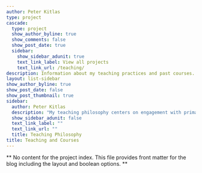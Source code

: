 ```yaml
---
author: Peter Kitlas
type: project
cascade:
  type: project
  show_author_byline: true
  show_comments: false
  show_post_date: true
  sidebar:
    show_sidebar_adunit: true
    text_link_label: View all projects
    text_link_url: /teaching/
description: Information about my teaching practices and past courses.
layout: list-sidebar
show_author_byline: true
show_post_date: false
show_post_thumbnail: true
sidebar:
  author: Peter Kitlas
  description: "My teaching philosophy centers on engagement with primary sources through discussion, collaborative, project-based activities, and authentic writing assessments. In developing content for my courses I seek to connect the past and present so that students have the opportunity to reflect on how the complexities of the past inform their current experiences. In my most recent course, *The Clash of Civilizations?* an engineering student commented that it *greatly increased [their] respect for liberal arts and the conversations that can arise in historical and political debate.* Here, you can find a more detailed description of my [Teaching Philosophy.](/files/0_TeachingStatement.pdf) You can also browse through my past courses with highlights of readings and activities, plus their full syllabi."
  show_sidebar_adunit: false
  text_link_label: ""
  text_link_url: ""
  title: Teaching Philosophy
title: Teaching and Courses
---
```


** No content for the project index. This file provides front matter for the blog including the layout and boolean options. **
